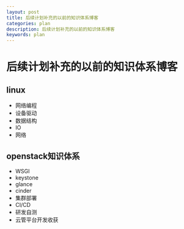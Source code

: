 ```yaml
---
layout: post
title: 后续计划补充的以前的知识体系博客
categories: plan
description: 后续计划补充的以前的知识体系博客
keywords: plan
---
```


# 后续计划补充的以前的知识体系博客


## linux
- 网络编程
- 设备驱动
- 数据结构
- IO
- 网络


## openstack知识体系
- WSGI
- keystone
- glance
- cinder
- 集群部署
- CI/CD
- 研发自测
- 云管平台开发收获

